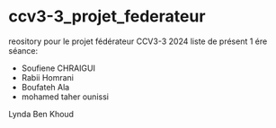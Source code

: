 # ccv3-3_projet_federateur
reository pour le projet fédérateur CCV3-3 2024
liste de présent 1 ére séance:
- Soufiene CHRAIGUI
- Rabii Homrani
- Boufateh Ala
- mohamed taher ounissi


Lynda Ben Khoud


